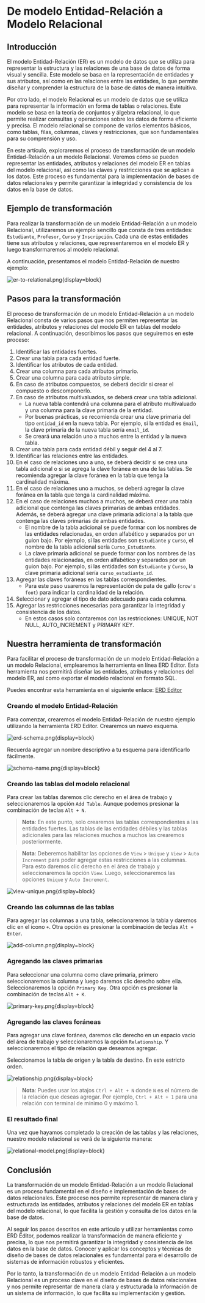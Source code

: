 # De modelo Entidad-Relación a Modelo Relacional

## Introducción

El modelo Entidad-Relación (ER) es un modelo de datos que se utiliza para representar la estructura y las relaciones de
una base de datos de forma visual y sencilla. Este modelo se basa en la representación de entidades y sus atributos, así
como en las relaciones entre las entidades, lo que permite diseñar y comprender la estructura de la base de datos de
manera intuitiva.

Por otro lado, el modelo Relacional es un modelo de datos que se utiliza para representar la información en forma de
tablas o relaciones. Este modelo se basa en la teoría de conjuntos y álgebra relacional, lo que permite realizar
consultas y operaciones sobre los datos de forma eficiente y precisa. El modelo relacional se compone de varios
elementos básicos, como tablas, filas, columnas, claves y restricciones, que son fundamentales para su comprensión y
uso.

En este artículo, exploraremos el proceso de transformación de un modelo Entidad-Relación a un modelo Relacional.
Veremos cómo se pueden representar las entidades, atributos y relaciones del modelo ER en tablas del modelo relacional,
así como las claves y restricciones que se aplican a los datos. Este proceso es fundamental para la implementación de
bases de datos relacionales y permite garantizar la integridad y consistencia de los datos en la base de datos.

## Ejemplo de transformación

Para realizar la transformación de un modelo Entidad-Relación a un modelo Relacional, utilizaremos un ejemplo sencillo
que consta de tres entidades: `Estudiante`, `Profesor`, `Curso` y `Inscripción`. Cada una de estas entidades tiene sus
atributos y relaciones, que representaremos en el modelo ER y luego transformaremos al modelo relacional.

A continuación, presentamos el modelo Entidad-Relación de nuestro ejemplo:

![er-to-relational.png](..%2Fimages%2Fer-to-relational.png){display=block}

## Pasos para la transformación

El proceso de transformación de un modelo Entidad-Relación a un modelo Relacional consta de varios pasos que nos
permiten representar las entidades, atributos y relaciones del modelo ER en tablas del modelo relacional. A
continuación, describimos los pasos que seguiremos en este proceso:

1. Identificar las entidades fuertes.
2. Crear una tabla para cada entidad fuerte.
3. Identificar los atributos de cada entidad.
4. Crear una columna para cada atributos primario.
5. Crear una columna para cada atributo simple.
6. En caso de atributos compuestos, se deberá decidir si crear el compuesto o descomponerlo.
7. En caso de atributos multivaluados, se deberá crear una tabla adicional.
    * La nueva tabla contendrá una columna para el atributo multivaluado y una columna para la clave primaria de la
      entidad.
    * Por buenas prácticas, se recomienda crear una clave primaria del tipo `entidad_id` en la nueva tabla. Por ejemplo,
      si la entidad es `Email`, la clave primaria de la nueva tabla sería `email_id`.
    * Se creará una relación uno a muchos entre la entidad y la nueva tabla.
8. Crear una tabla para cada entidad débil y seguir del 4 al 7.
9. Identificar las relaciones entre las entidades.
10. En el caso de relaciones uno a uno, se deberá decidir si se crea una tabla adicional o si se agrega la clave foránea
    en una de las tablas. Se recomienda agregar la clave foránea en la tabla que tenga la cardinalidad máxima.
11. En el caso de relaciones uno a muchos, se deberá agregar la clave foránea en la tabla que tenga la cardinalidad
    máxima.
12. En el caso de relaciones muchos a muchos, se deberá crear una tabla adicional que contenga las claves primarias de
    ambas entidades. Además, se deberá agregar una clave primaria adicional a la tabla que contenga las claves primarias
    de ambas entidades.
    * El nombre de la tabla adicional se puede formar con los nombres de las entidades relacionadas, en orden alfabético
      y separados por un guion bajo. Por ejemplo, si las entidades son `Estudiante` y `Curso`, el nombre de la tabla
      adicional sería `Curso_Estudiante`.
    * La clave primaria adicional se puede formar con los nombres de las entidades relacionadas, en orden alfabético y
      separados por un guion bajo. Por ejemplo, si las entidades son `Estudiante` y `Curso`, la clave primaria adicional
      sería `curso_estudiante_id`.
13. Agregar las claves foráneas en las tablas correspondientes.
    * Para este paso usaremos la representación de pata de gallo (`crow's foot`) para indicar la cardinalidad de la
      relación.
14. Seleccionar y agregar el tipo de dato adecuado para cada columna.
15. Agregar las restricciones necesarias para garantizar la integridad y consistencia de los datos.
    * En estos casos solo contaremos con las restricciones: UNIQUE, NOT NULL, AUTO_INCREMENT y PRIMARY KEY.

## Nuestra herramienta de transformación

Para facilitar el proceso de transformación de un modelo Entidad-Relación a un modelo Relacional, emplearemos la
herramienta en línea ERD Editor. Esta herramienta nos permitirá diseñar las entidades, atributos y relaciones del modelo
ER, así como exportar el modelo relacional en formato SQL.

Puedes encontrar esta herramienta en el siguiente enlace: [ERD Editor](https://erd-editor.com/)

### Creando el modelo Entidad-Relación

Para comenzar, crearemos el modelo Entidad-Relación de nuestro ejemplo utilizando la herramienta ERD Editor. Crearemos
un nuevo esquema.

![erd-schema.png](..%2Fimages%2Ferd-schema.png){display=block}

Recuerda agregar un nombre descriptivo a tu esquema para identificarlo fácilmente.

![schema-name.png](..%2Fimages%2Fschema-name.png){display=block}

### Creando las tablas del modelo relacional

Para crear las tablas daremos clic derecho en el área de trabajo y seleccionaremos la opción `Add Table`. Aunque podemos
presionar la combinación de teclas `Alt + N`.

> **Nota**: En este punto, solo crearemos las tablas correspondientes a las entidades fuertes. Las tablas de las
> entidades débiles y las tablas adicionales para las relaciones muchos a muchos las crearemos posteriormente.

> **Nota**: Deberemos habilitar las opciones de `View` > `Unique` y `View` > `Auto Increment` para poder agregar estas
> restricciones a las columnas. Para esto daremos clic derecho en el área de trabajo y seleccionaremos la opción `View`.
> Luego, seleccionaremos las opciones `Unique` y `Auto Increment`.

![view-unique.png](..%2Fimages%2Fview-unique.png){display=block}

### Creando las columnas de las tablas

Para agregar las columnas a una tabla, seleccionaremos la tabla y daremos clic en el icono `+`. Otra opción es presionar
la combinación de teclas `Alt + Enter`.

![add-column.png](..%2Fimages%2Fadd-column.png){display=block}

### Agregando las claves primarias

Para seleccionar una columna como clave primaria, primero seleccionaremos la columna y luego daremos clic derecho sobre
ella. Seleccionaremos la opción `Primary Key`. Otra opción es presionar la combinación de teclas `Alt + K`.

![primary-key.png](..%2Fimages%2Fprimary-key.png){display=block}

### Agregando las claves foráneas

Para agregar una clave foránea, daremos clic derecho en un espacio vacío del área de trabajo y seleccionaremos la opción
`Relationship`. Y seleccionaremos el tipo de relación que deseamos agregar.

Seleccionamos la tabla de origen y la tabla de destino. En este estricto orden.

![relationship.png](..%2Fimages%2Frelationship.png){display=block}

> **Nota**: Puedes usar los atajos `Ctrl + Alt + N` donde `N` es el número de la relación que deseas agregar. Por
> ejemplo, `Ctrl + Alt + 1` para una relación con terminal de mínimo 0 y máximo 1.

### El resultado final

Una vez que hayamos completado la creación de las tablas y las relaciones, nuestro modelo relacional se verá de la
siguiente manera:

![relational-model.png](..%2Fimages%2Frelational-model.png){display=block}

## Conclusión

La transformación de un modelo Entidad-Relación a un modelo Relacional es un proceso fundamental en el diseño e
implementación de bases de datos relacionales. Este proceso nos permite representar de manera clara y estructurada las
entidades, atributos y relaciones del modelo ER en tablas del modelo relacional, lo que facilita la gestión y consulta
de los datos en la base de datos.

Al seguir los pasos descritos en este artículo y utilizar herramientas como ERD Editor, podemos realizar la
transformación de manera eficiente y precisa, lo que nos permitirá garantizar la integridad y consistencia de los datos
en la base de datos. Conocer y aplicar los conceptos y técnicas de diseño de bases de datos relacionales es fundamental
para el desarrollo de sistemas de información robustos y eficientes.

Por lo tanto, la transformación de un modelo Entidad-Relación a un modelo Relacional es un proceso clave en el diseño de
bases de datos relacionales y nos permite representar de manera clara y estructurada la información de un sistema de
información, lo que facilita su implementación y gestión.